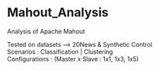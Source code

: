 # Mahout_Analysis
Analysis of Apache Mahout 

Tested on datasets --> 20News & Synthetic Control 
<br>
Scenarios : Classification | Clustering 
<br>
Configurations : (Master x Slave : 1x1, 1x3, 1x5)
<br>
